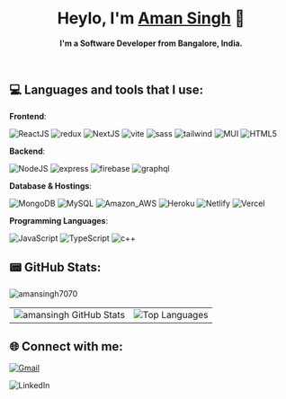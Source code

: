 <p align="center">
  
  <h1 align="center">Heylo, I'm <a href="https://Amansingh.netlify.app/">Aman Singh</a> 💫</h1>
  <p align="center"><strong>I'm a Software Developer from Bangalore, India.</strong></p>
</p>

</br>

## 💻 Languages and tools that I use:

**Frontend**: 
<p>
  <img src="https://img.shields.io/badge/React-20232A?style=for-the-badge&logo=react&logoColor=61DAFB" alt="ReactJS" /> 
  <img src="https://img.shields.io/badge/Redux-593D88?style=for-the-badge&logo=redux&logoColor=white" alt="redux" />
  <img src="https://img.shields.io/badge/next.js-000000?style=for-the-badge&logo=nextdotjs&logoColor=white" alt="NextJS" /> 
  
  <img src="https://img.shields.io/badge/Vite-B73BFE?style=for-the-badge&logo=vite&logoColor=FFD62E" alt="vite" />
  
  <img src="https://img.shields.io/badge/Sass-CC6699?style=for-the-badge&logo=sass&logoColor=white" alt="sass" /> 
  <img src="https://img.shields.io/badge/Tailwind_CSS-38B2AC?style=for-the-badge&logo=tailwind-css&logoColor=white" alt="tailwind" />
  <img src="https://img.shields.io/badge/MUI-%230081CB.svg?style=for-the-badge&logo=mui&logoColor=white" alt="MUI" />
  <img src="https://img.shields.io/badge/HTML5-ED9526?style=for-the-badge&logo=html5&logoColor=white" alt="HTML5" />
</p>

**Backend**: 
<p>
  <img src="https://img.shields.io/badge/Node.js-339933?style=for-the-badge&logo=nodedotjs&logoColor=white" alt="NodeJS" /> 
  <img src="https://img.shields.io/badge/Express.js-000000?style=for-the-badge&logo=express&logoColor=white" alt="express" />
  <img src="https://img.shields.io/badge/firebase-ffca28?style=for-the-badge&logo=firebase&logoColor=black" alt="firebase" /> 
  <img src="https://img.shields.io/badge/GraphQl-E10098?style=for-the-badge&logo=graphql&logoColor=white" alt="graphql" />
</p>

**Database & Hostings**:
<p>
  <img src="https://img.shields.io/badge/MongoDB-4EA94B?style=for-the-badge&logo=mongodb&logoColor=white" alt="MongoDB" />
  <img src="https://img.shields.io/badge/MySQL-005C84?style=for-the-badge&logo=mysql&logoColor=white" alt="MySQL" />
  <img src="https://img.shields.io/badge/Amazon_AWS-FF9900?style=for-the-badge&logo=amazonaws&logoColor=white" alt="Amazon_AWS" /> 
  <img src="https://img.shields.io/badge/Heroku-430098?style=for-the-badge&logo=heroku&logoColor=white" alt="Heroku" />
  <img src="https://img.shields.io/badge/Netlify-00C7B7?style=for-the-badge&logo=netlify&logoColor=white" alt="Netlify" /> 
  <img src="https://img.shields.io/badge/Vercel-000000?style=for-the-badge&logo=vercel&logoColor=white" alt="Vercel" />
</p>

**Programming Languages**: 
<p>
  <img src="https://img.shields.io/badge/JavaScript-323330?style=for-the-badge&logo=javascript&logoColor=F7DF1E" alt="JavaScript" /> 
  <img src="https://img.shields.io/badge/TypeScript-007ACC?style=for-the-badge&logo=typescript&logoColor=white" alt="TypeScript" />
  <img src="https://img.shields.io/badge/C%2B%2B-00599C?style=for-the-badge&logo=c%2B%2B&logoColor=white" alt="c++" /> 
</p>

## 📟 GitHub Stats:

<img src="https://github.com/amansingh7070/?username=amansingh7070&style=for-the-badge" alt="amansingh7070" />

<table>
  <tr>
    <td>
      <img src="https://github-readme-stats-arasgungore.vercel.app/api?username=amansingh7070&hide_border=true&show_icons=true&count_private=true" alt="amansingh GitHub Stats" />
    </td>
    <td>
      <img src="https://github-readme-stats-arasgungore.vercel.app/api/top-langs/?username=amansingh7070&hide_border=true&langs_count=8&layout=compact&count_private=true" alt="Top Languages" />
    </td>
  </tr>
</table>




## 🌐 Connect with me:
<a href="mailto:amansinghoutlook63@gmail.com"><img src="https://img.shields.io/badge/Gmail-DA100B?style=for-the-badge&logo=gmail&logoColor=white" alt="Gmail"/></a> 

<a href="https://www.linkedin.com/in/aman-singh-146bb8268/"><img src="https://img.shields.io/badge/LinkedIn-223189?style=for-the-badge&logo=linkedin&logoColor=white" alt="LinkedIn" align="left"/></a>
